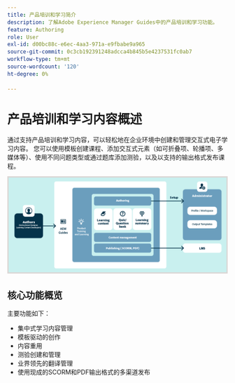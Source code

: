 ```yaml
---
title: 产品培训和学习简介
description: 了解Adobe Experience Manager Guides中的产品培训和学习功能。
feature: Authoring
role: User
exl-id: d00bc88c-e6ec-4aa3-971a-e9fbabe9a965
source-git-commit: 0c3cb192391248adcca4b845b5e4237531fc0ab7
workflow-type: tm+mt
source-wordcount: '120'
ht-degree: 0%

---
```


# 产品培训和学习内容概述

通过支持产品培训和学习内容，可以轻松地在企业环境中创建和管理交互式电子学习内容。 您可以使用模板创建课程、添加交互式元素（如可折叠项、轮播项、多媒体等）、使用不同问题类型或通过题库添加测验，以及以支持的输出格式发布课程。

![](assets/learning-and-training-content-components-new.png)

## 核心功能概览

主要功能如下：

- 集中式学习内容管理
- 模板驱动的创作
- 内容重用
- 测验创建和管理
- 业界领先的翻译管理
- 使用现成的SCORM和PDF输出格式的多渠道发布
